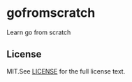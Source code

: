 # gofromscratch
Learn go from scratch

## License
MIT.See [LICENSE](LICENSE) for the full license text.
